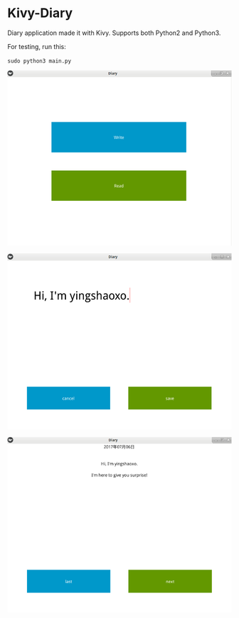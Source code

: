 # Kivy-Diary
Diary application made it with Kivy. Supports both Python2 and Python3.

For testing, run this:

`sudo python3 main.py`

![main](https://github.com/yingshaoxo/kivy-diary/raw/master/Show/main.png "main")

![write](https://github.com/yingshaoxo/kivy-diary/raw/master/Show/write.png "write")

![read](https://github.com/yingshaoxo/kivy-diary/raw/master/Show/read.png "read")
